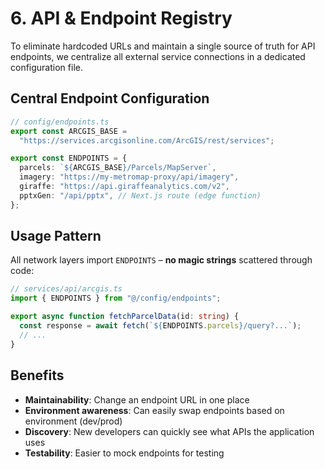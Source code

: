 # 6. API & Endpoint Registry

To eliminate hardcoded URLs and maintain a single source of truth for API endpoints, we centralize all external service connections in a dedicated configuration file.

## Central Endpoint Configuration

```ts
// config/endpoints.ts
export const ARCGIS_BASE =
  "https://services.arcgisonline.com/ArcGIS/rest/services";

export const ENDPOINTS = {
  parcels: `${ARCGIS_BASE}/Parcels/MapServer`,
  imagery: "https://my-metromap-proxy/api/imagery",
  giraffe: "https://api.giraffeanalytics.com/v2",
  pptxGen: "/api/pptx", // Next.js route (edge function)
};
```

## Usage Pattern

All network layers import `ENDPOINTS` – **no magic strings** scattered through code:

```ts
// services/api/arcgis.ts
import { ENDPOINTS } from "@/config/endpoints";

export async function fetchParcelData(id: string) {
  const response = await fetch(`${ENDPOINTS.parcels}/query?...`);
  // ...
}
```

## Benefits

- **Maintainability**: Change an endpoint URL in one place
- **Environment awareness**: Can easily swap endpoints based on environment (dev/prod)
- **Discovery**: New developers can quickly see what APIs the application uses
- **Testability**: Easier to mock endpoints for testing
